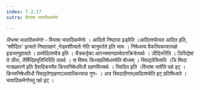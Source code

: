 ```yaml
---
index: 7.2.17
sutra: विभाषा भावादिकर्मणोः

---
```

_विभाषा भावादिकर्मणोः_ - विभाषा भावादिकर्मणोः । आदितो निष्ठाया इड्वेति ।आदितश्चे॑त्यत आदित इति, 'श्वीदितः' इत्यतो निष्ठाग्रहणं ,नेड्वशी॑त्यतो नेति चानुवर्तते इति भावः । निषेधस्य वैकल्पिकत्वात्पक्षे इडभ्यनुज्ञायते । प्रस्वेदितश्चैत्र इति । चैत्रकर्तृका आरभ्यमाणप्रस्वेदनक्रियेत्यर्थः । ञीद्भिरिति । ञिरिद्येषां ते ञीतः, तैर्मिदिप्रभृतिभिरिति तदर्थः । स विषयः कित्त्वप्रतिषेधस्येति बोध्यम् । स्विद्यतेस्त्विति ।ञि ष्विदा गात्रप्रक्षरणे॑ इति दैवादिकस्यैव कित्त्वनिषेधविधौ ग्रहणमित्यर्थः । स्विदित इति ।विभाषा भावे॑ति पक्षे इट् । कित्त्वनिषेधविधौ स्विद्यतेग्र्रहणाऽभावात्कित्त्वान्न गुण- । अत्र स्विदादीनाम्आदितश्चेति इट् प्रतिषिध्यते । भावादिकर्मणोस्तु पक्षे इट् ।